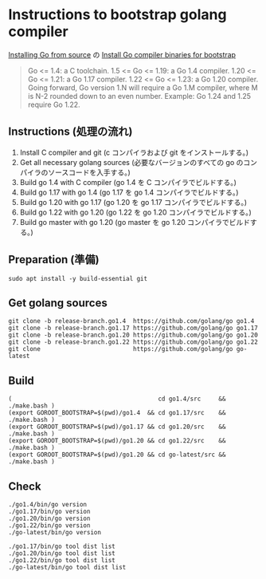 # Instructions to bootstrap golang compiler


[Installing Go from source](https://go.dev/doc/install/source) の [Install Go compiler binaries for bootstrap](https://go.dev/doc/install/source#go14)

> Go <= 1.4: a C toolchain.
> 1.5 <= Go <= 1.19: a Go 1.4 compiler.
> 1.20 <= Go <= 1.21: a Go 1.17 compiler.
> 1.22 <= Go <= 1.23: a Go 1.20 compiler.
> Going forward, Go version 1.N will require a Go 1.M compiler, where M is N-2 rounded down to an even number. Example: Go 1.24 and 1.25 require Go 1.22.

## Instructions (処理の流れ)

1. Install C compiler and git (c コンパイラおよび git をインストールする。)
2. Get all necessary golang sources (必要なバージョンのすべての go のコンパイラのソースコードを入手する。)
3. Build go 1.4 with C compiler (go 1.4 を C コンパイラでビルドする。)
4. Build go 1.17 with go 1.4   (go 1.17 を go 1.4 コンパイラでビルドする。)
5. Build go 1.20 with go 1.17 (go 1.20 を go 1.17 コンパイラでビルドする。)
6. Build go 1.22 with go 1.20 (go 1.22 を go 1.20 コンパイラでビルドする。)
7. Build go master with go 1.20 (go master を go 1.20 コンパイラでビルドする。)

## Preparation (準備)

```
sudo apt install -y build-essential git
```

## Get golang sources

```
git clone -b release-branch.go1.4  https://github.com/golang/go go1.4
git clone -b release-branch.go1.17 https://github.com/golang/go go1.17
git clone -b release-branch.go1.20 https://github.com/golang/go go1.20
git clone -b release-branch.go1.22 https://github.com/golang/go go1.22
git clone                          https://github.com/golang/go go-latest
```

## Build

```
(                                         cd go1.4/src     && ./make.bash )
(export GOROOT_BOOTSTRAP=$(pwd)/go1.4  && cd go1.17/src    && ./make.bash )
(export GOROOT_BOOTSTRAP=$(pwd)/go1.17 && cd go1.20/src    && ./make.bash )
(export GOROOT_BOOTSTRAP=$(pwd)/go1.20 && cd go1.22/src    && ./make.bash )
(export GOROOT_BOOTSTRAP=$(pwd)/go1.20 && cd go-latest/src && ./make.bash )
```

## Check

```
./go1.4/bin/go version
./go1.17/bin/go version
./go1.20/bin/go version
./go1.22/bin/go version
./go-latest/bin/go version
```

```
./go1.17/bin/go tool dist list
./go1.20/bin/go tool dist list
./go1.22/bin/go tool dist list
./go-latest/bin/go tool dist list
```



